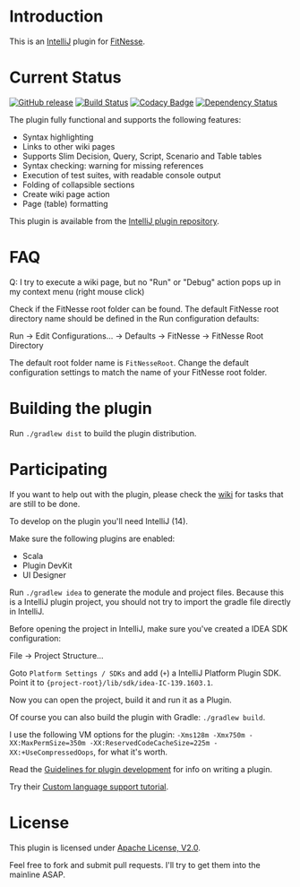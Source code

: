 Introduction
===========

This is an [IntelliJ] plugin for [FitNesse].

Current Status
===========
[![GitHub release][gh-release-badge]](gh-release) [![Build Status][travis-ci-badge]][travis-ci] [![Codacy Badge][codacy-badge]][codacy] [![Dependency Status][versioneye-badge]][versioneye]


The plugin fully functional and supports the following features:

 * Syntax highlighting
 * Links to other wiki pages
 * Supports Slim Decision, Query, Script, Scenario and Table tables
 * Syntax checking: warning for missing references
 * Execution of test suites, with readable console output
 * Folding of collapsible sections
 * Create wiki page action
 * Page (table) formatting

This plugin is available from the [IntelliJ plugin repository].

FAQ
===

Q: I try to execute a wiki page, but no "Run" or "Debug" action pops up in my context menu (right mouse click)

Check if the FitNesse root folder can be found. The default FitNesse root directory name should be defined in the Run configuration defaults:

Run -> Edit Configurations... -> Defaults -> FitNesse -> FitNesse Root Directory

The default root folder name is `FitNesseRoot`.
Change the default configuration settings to match the name of your FitNesse root folder.


Building the plugin
===================

Run `./gradlew dist` to build the plugin distribution.

Participating
=============

If you want to help out with the plugin, please check the [wiki] for tasks that are still to be done.

To develop on the plugin you'll need IntelliJ (14).

Make sure the following plugins are enabled:

 * Scala
 * Plugin DevKit
 * UI Designer

Run `./gradlew idea` to generate the module and project files. Because this is a IntelliJ plugin project, you should
not try to import the gradle file directly in IntelliJ.

Before opening the project in IntelliJ, make sure you've created a IDEA SDK configuration:

   File -> Project Structure...

Goto `Platform Settings / SDKs` and add (`+`) a IntelliJ Platform Plugin SDK. Point it to `{project-root}/lib/sdk/idea-IC-139.1603.1`.

Now you can open the project, build it and run it as a Plugin.

Of course you can also build the plugin with Gradle: `./gradlew build`.

I use the following VM options for the plugin: `-Xms128m -Xmx750m -XX:MaxPermSize=350m -XX:ReservedCodeCacheSize=225m -XX:+UseCompressedOops`, for what it's worth.

Read the [Guidelines for plugin development] for info on writing a plugin.

Try their [Custom language support tutorial].


License
=======

This plugin is licensed under [Apache License, V2.0].

Feel free to fork and submit pull requests. I'll try to get them into the mainline ASAP.

[IntelliJ]: http://www.jetbrains.com/idea/
[Fitnesse]: http://www.fitnesse.org/
[IntelliJ plugin repository]: https://plugins.jetbrains.com/plugin/7908
[Guidelines for plugin development]: https://www.jetbrains.com/idea/help/plugin-development-guidelines.html
[Custom language support tutorial]: https://confluence.jetbrains.com/display/IntelliJIDEA/Custom+Language+Support
[wiki]: https://github.com/amolenaar/idea-fitnesse/wiki
[Apache License, V2.0]: http://www.apache.org/licenses/LICENSE-2.0

[gh-release-badge]: https://img.shields.io/github/release/gshakhn/idea-fitnesse.svg
[gh-release]: https://github.com/gshakhn/idea-fitnesse/releases
[travis-ci-badge]: https://travis-ci.org/gshakhn/idea-fitnesse.svg
[travis-ci]: https://travis-ci.org/gshakhn/idea-fitnesse
[codacy-badge]: https://www.codacy.com/project/badge/655882f037764ee195733a479e0eaaa6
[codacy]: https://www.codacy.com/app/gshakhn/idea-fitnesse
[versioneye-badge]: https://www.versioneye.com/user/projects/554989f65d4f9a0b990012e5/badge.svg?style=flat
[versioneye]: https://www.versioneye.com/user/projects/554989f65d4f9a0b990012e5

